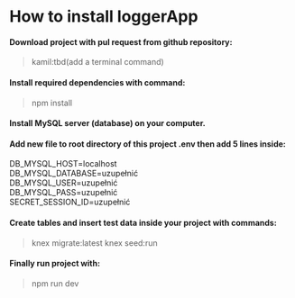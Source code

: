 # How to install loggerApp

#### Download project with pul request from github repository:

> kamil:tbd(add a terminal command)

#### Install required dependencies with command:

> npm install

#### Install MySQL server (database) on your computer.

#### Add new file to root directory of this project .env then add 5 lines inside:

DB_MYSQL_HOST=localhost  
DB_MYSQL_DATABASE=uzupełnić  
DB_MYSQL_USER=uzupełnić  
DB_MYSQL_PASS=uzupełnić  
SECRET_SESSION_ID=uzupełnić

#### Create tables and insert test data inside your project with commands:

> knex migrate:latest
> knex seed:run

#### Finally run project with:

> npm run dev
